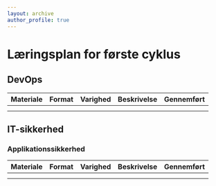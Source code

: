 ```yaml
---
layout: archive
author_profile: true
---
```

<h1>Læringsplan for første cyklus</h1>

<h2>DevOps</h2>

| Materiale | Format | Varighed | Beskrivelse | Gennemført |
|-------|--------|---------|---------|---------|
|  |  |  |  |  |
|  |  |  |  |  |

<h2>IT-sikkerhed</h2>

<h3>Applikationssikkerhed</h3>

| Materiale | Format | Varighed | Beskrivelse | Gennemført |
|-------|--------|---------|---------|---------|
|  |  |  |  |  |
|  |  |  |  |  |
